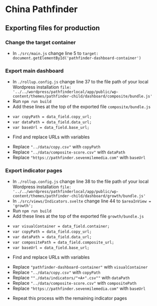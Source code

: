 # China Pathfinder

## Exporting files for production

### Change the target container
* In `./src/main.js` change line 5 to `target: document.getElementById('pathfinder-dashboard-container')`

### Export main dashboard
* In `./rollup.config.js` change line 37 to the file path of your local Wordpress installation `file: '../../wordpress/pathfinderlocal/app/public/wp-content/themes/pathfinder-child/dashboard/composite/bundle.js'`
* Run `npm run build`
* Add these lines at the top of the exported file `composite/bundle.js`
- `var copyPath = data_field.copy_url;`
- `var dataPath = data_field.data_url;`
- `var baseUrl = data_field.base_url;`
* Find and replace URLs with variables
- Replace `"../data/copy.csv"` with `copyPath`
- Replace `"../data/composite-score.csv"` with `dataPath`
- Replace `"https://pathfinder.sevenmilemedia.com"` with `baseUrl`

### Export indicator pages
* In `./rollup.config.js` change line 38 to the file path of your local Wordpress installation `file: '../../wordpress/pathfinderlocal/app/public/wp-content/themes/pathfinder-child/dashboard/growth/bundle.js'`
* In `./src/views/Indicators.svelte` change line 44 to `$areaInView = 'growth';`
* Run `npm run build`
* Add these lines at the top of the exported file `growth/bundle.js`
- `var visualContainer = data_field.container;`
- `var copyPath = data_field.copy_url;`
- `var dataPath = data_field.data_url;`
- `var compositePath = data_field.composite_url;`
- `var baseUrl = data_field.base_url;`
* Find and replace URLs with variables
- Replace `"pathfinder-dashboard-container"` with `visualContainer`
- Replace `"../data/copy.csv"` with `copyPath`
- Replace `""./data/indicators/"+A+".csv""` with `dataPath`
- Replace `"../data/composite-score.csv"` with `compositePath`
- Replace `"https://pathfinder.sevenmilemedia.com"` with `baseUrl`
* Repeat this process with the remaining indicator pages
